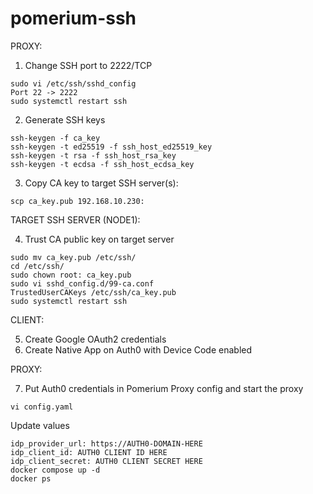 # pomerium-ssh

PROXY:

1) Change SSH port to 2222/TCP

```
sudo vi /etc/ssh/sshd_config
Port 22 -> 2222
sudo systemctl restart ssh
```

2) Generate SSH keys

```
ssh-keygen -f ca_key
ssh-keygen -t ed25519 -f ssh_host_ed25519_key
ssh-keygen -t rsa -f ssh_host_rsa_key
ssh-keygen -t ecdsa -f ssh_host_ecdsa_key
```

3) Copy CA key to target SSH server(s):

```
scp ca_key.pub 192.168.10.230:
```

TARGET SSH SERVER (NODE1):

4) Trust CA public key on target server
   
```
sudo mv ca_key.pub /etc/ssh/
cd /etc/ssh/
sudo chown root: ca_key.pub
sudo vi sshd_config.d/99-ca.conf
TrustedUserCAKeys /etc/ssh/ca_key.pub
sudo systemctl restart ssh
```

CLIENT:

5) Create Google OAuth2 credentials
6) Create Native App on Auth0 with Device Code enabled
   
PROXY:

7) Put Auth0 credentials in Pomerium Proxy config and start the proxy

```
vi config.yaml
```

Update values

```
idp_provider_url: https://AUTH0-DOMAIN-HERE
idp_client_id: AUTH0 CLIENT ID HERE
idp_client_secret: AUTH0 CLIENT SECRET HERE
docker compose up -d
docker ps
```
